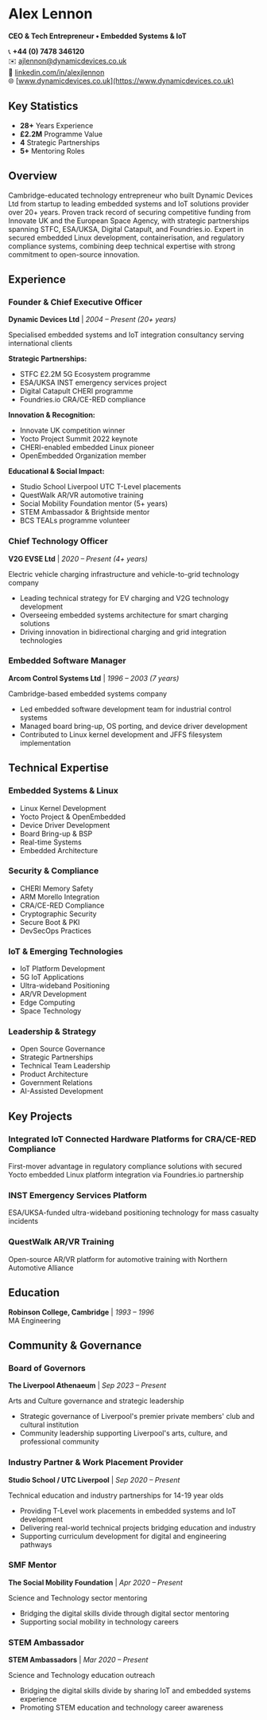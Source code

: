 # Alex Lennon
**CEO & Tech Entrepreneur • Embedded Systems & IoT**

📞 **+44 (0) 7478 346120**  
✉️ ajlennon@dynamicdevices.co.uk  
🔗 [linkedin.com/in/alexjlennon](https://linkedin.com/in/alexjlennon)  
🌐 [www.dynamicdevices.co.uk](https://www.dynamicdevices.co.uk)

## Key Statistics
- **28+** Years Experience
- **£2.2M** Programme Value
- **4** Strategic Partnerships
- **5+** Mentoring Roles

## Overview

Cambridge-educated technology entrepreneur who built Dynamic Devices Ltd from startup to leading embedded systems and IoT solutions provider over 20+ years. Proven track record of securing competitive funding from Innovate UK and the European Space Agency, with strategic partnerships spanning STFC, ESA/UKSA, Digital Catapult, and Foundries.io. Expert in secured embedded Linux development, containerisation, and regulatory compliance systems, combining deep technical expertise with strong commitment to open-source innovation.

## Experience

### Founder & Chief Executive Officer
**Dynamic Devices Ltd** | *2004 – Present (20+ years)*

Specialised embedded systems and IoT integration consultancy serving international clients

**Strategic Partnerships:**
- STFC £2.2M 5G Ecosystem programme
- ESA/UKSA INST emergency services project
- Digital Catapult CHERI programme
- Foundries.io CRA/CE-RED compliance

**Innovation & Recognition:**
- Innovate UK competition winner
- Yocto Project Summit 2022 keynote
- CHERI-enabled embedded Linux pioneer
- OpenEmbedded Organization member

**Educational & Social Impact:**
- Studio School Liverpool UTC T-Level placements
- QuestWalk AR/VR automotive training
- Social Mobility Foundation mentor (5+ years)
- STEM Ambassador & Brightside mentor
- BCS TEALs programme volunteer

### Chief Technology Officer
**V2G EVSE Ltd** | *2020 – Present (4+ years)*

Electric vehicle charging infrastructure and vehicle-to-grid technology company

- Leading technical strategy for EV charging and V2G technology development
- Overseeing embedded systems architecture for smart charging solutions
- Driving innovation in bidirectional charging and grid integration technologies

### Embedded Software Manager
**Arcom Control Systems Ltd** | *1996 – 2003 (7 years)*

Cambridge-based embedded systems company

- Led embedded software development team for industrial control systems
- Managed board bring-up, OS porting, and device driver development
- Contributed to Linux kernel development and JFFS filesystem implementation

## Technical Expertise

### Embedded Systems & Linux
- Linux Kernel Development
- Yocto Project & OpenEmbedded
- Device Driver Development
- Board Bring-up & BSP
- Real-time Systems
- Embedded Architecture

### Security & Compliance
- CHERI Memory Safety
- ARM Morello Integration
- CRA/CE-RED Compliance
- Cryptographic Security
- Secure Boot & PKI
- DevSecOps Practices

### IoT & Emerging Technologies
- IoT Platform Development
- 5G IoT Applications
- Ultra-wideband Positioning
- AR/VR Development
- Edge Computing
- Space Technology

### Leadership & Strategy
- Open Source Governance
- Strategic Partnerships
- Technical Team Leadership
- Product Architecture
- Government Relations
- AI-Assisted Development

## Key Projects

### Integrated IoT Connected Hardware Platforms for CRA/CE-RED Compliance
First-mover advantage in regulatory compliance solutions with secured Yocto embedded Linux platform integration via Foundries.io partnership

### INST Emergency Services Platform
ESA/UKSA-funded ultra-wideband positioning technology for mass casualty incidents

### QuestWalk AR/VR Training
Open-source AR/VR platform for automotive training with Northern Automotive Alliance

## Education

**Robinson College, Cambridge** | *1993 – 1996*  
MA Engineering

## Community & Governance

### Board of Governors
**The Liverpool Athenaeum** | *Sep 2023 – Present*

Arts and Culture governance and strategic leadership

- Strategic governance of Liverpool's premier private members' club and cultural institution
- Community leadership supporting Liverpool's arts, culture, and professional community

### Industry Partner & Work Placement Provider
**Studio School / UTC Liverpool** | *Sep 2020 – Present*

Technical education and industry partnerships for 14-19 year olds

- Providing T-Level work placements in embedded systems and IoT development
- Delivering real-world technical projects bridging education and industry
- Supporting curriculum development for digital and engineering pathways

### SMF Mentor
**The Social Mobility Foundation** | *Apr 2020 – Present*

Science and Technology sector mentoring

- Bridging the digital skills divide through digital sector mentoring
- Supporting social mobility in technology careers

### STEM Ambassador
**STEM Ambassadors** | *Mar 2020 – Present*

Science and Technology education outreach

- Bridging the digital skills divide by sharing IoT and embedded systems experience
- Promoting STEM education and technology career awareness